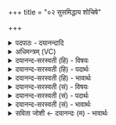 +++
title = "०२ सुसमिद्धाय शोचिषे"

+++
<details><summary>पदपाठः - दयानन्दादि</summary>

सुस॑मिद्धा॒येति सुऽस॑मिद्धाय। शो॒चिषे॑। घृ॒तम्। ती॒व्रम्। जु॒हो॒त॒न॒। अ॒ग्नये॑। जा॒तवे॑दस॒ इति॑ जा॒तऽवे॑दसे। २।
</details>

<details><summary>अधिमन्त्रम् (VC)</summary>

- अग्निर्देवता
- सुश्रुत ऋषिः
- गायत्री
- षड्जः
</details>

<details><summary>दयानन्द-सरस्वती (हि) - विषयः</summary>

फिर वह भौतिक अग्नि कैसा है, किस प्रकार उपयोग करना चाहिये, इस विषय का उपदेश अगले मन्त्र में किया है ॥
</details>

<details><summary>दयानन्द-सरस्वती (हि) - पदार्थः</summary>

पदार्थान्वयभाषाः -  हे मनुष्य लोगो ! तुम (सुसमिद्धाय) अच्छे प्रकार प्रकाशरूप (शोचिषे) शुद्ध किये हुए दोषों का निवारण करने वा (जातवेदसे) सब पदार्थों में विद्यमान (अग्नये) रूप, दाह, प्रकाश, छेदन आदि गुण स्वभाववाले अग्नि में (तीव्रम्) सब दोषों के निवारण करने में तीक्ष्ण स्वभाववाले (घृतम्) घी मिष्ट आदि पदार्थों को (जुहोतन) अच्छे प्रकार गेरो ॥२॥
</details>

<details><summary>दयानन्द-सरस्वती (हि) - भावार्थः</summary>

भावार्थभाषाः -  मनुष्यों को इस प्रज्वलित अग्नि में जल्दी दोषों को दूर करनेवाले या शुद्ध किये हुए पदार्थों को गेर कर इष्ट सुखों को सिद्ध करना चाहिये ॥२॥
</details>

<details><summary>दयानन्द-सरस्वती (सं) - विषयः</summary>

पुनः स कीदृशः कथमुपयोजनीयश्चेत्युपदिश्यते ॥
</details>

<details><summary>दयानन्द-सरस्वती (सं) - पदार्थः</summary>

पदार्थान्वयभाषाः -  हे मनुष्या ! यूयं सुसमिद्धाय सुसमिद्धे शोचिषे शोचिषि जातवेदसे जातवेदसि अग्नये अग्नौ तीव्रं घृतञ्जुहोतन ॥२॥
</details>

<details><summary>दयानन्द-सरस्वती (सं) - भावार्थः</summary>

भावार्थभाषाः -  मनुष्यैरस्मिन् प्रदीप्तेऽग्नौ शीघ्रं दोषनिवारकाणि शोधितानि द्रव्याणि प्रक्षिप्य सुखानि साधनीयानीति ॥२॥
</details>

<details><summary>सविता जोशी ← दयानन्दः (म) - भावार्थः</summary>

भावार्थभाषाः -  प्रज्वलित अग्नी पदार्थांना शुद्ध करतो व सर्व दोष नष्ट करतो त्यासाठी माणसांनी घृत इत्यादी पदार्थ यज्ञात टाकले पाहिजेत. ज्यामुळे इष्ट सुखाची प्राप्ती होऊ शकेल.
</details>